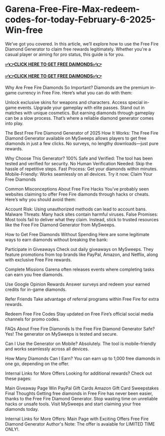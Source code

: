 # Garena-Free-Fire-Max-redeem-codes-for-today-February-6-2025-Win-free
We’ve got you covered. In this article, we’ll explore how to use the Free Fire Diamond Generator to claim free rewards legitimately. Whether you're a casual player or aiming for pro status, this guide is for you.

**[✅👉CLICK HERE TO GET FREE DAIMONDS✅👉](https://cpa009.xyz/free%20fire/)**

**[✅👉CLICK HERE TO GET FREE DAIMONDS✅👉](https://cpa009.xyz/free%20fire/)**


Why Are Free Fire Diamonds So Important? Diamonds are the premium in-game currency in Free Fire. Here’s what you can do with them:

Unlock exclusive skins for weapons and characters. Access special in-game events. Upgrade your gameplay with elite passes. Stand out in matches with unique cosmetics. But earning diamonds through gameplay can be a slow process. That’s where a reliable diamond generator comes into play.

The Best Free Fire Diamond Generator of 2025 How It Works: The Free Fire Diamond Generator available on MySweeps allows players to get free diamonds in just a few clicks. No surveys, no lengthy downloads—just pure rewards.

Why Choose This Generator? 100% Safe and Verified: The tool has been tested and verified for security. No Human Verification Needed: Skip the hassle of repetitive steps. Fast Process: Get your diamonds within minutes. Mobile-Friendly: Works seamlessly on all devices. Try it now: Claim Your Free Diamonds

Common Misconceptions About Free Fire Hacks You’ve probably seen websites claiming to offer Free Fire diamonds through hacks or cheats. Here’s why you should avoid them:

Account Risk: Using unauthorized methods can lead to account bans. Malware Threats: Many hack sites contain harmful viruses. False Promises: Most tools fail to deliver what they claim. Instead, stick to trusted resources like the Free Fire Diamond Generator from MySweeps.

How to Get Free Diamonds Without Spending Here are some legitimate ways to earn diamonds without breaking the bank:

Participate in Giveaways Check out daily giveaways on MySweeps. They feature promotions from top brands like PayPal, Amazon, and Netflix, along with exclusive Free Fire rewards.

Complete Missions Garena often releases events where completing tasks can earn you free diamonds.

Use Google Opinion Rewards Answer surveys and redeem your earned credits for in-game diamonds.

Refer Friends Take advantage of referral programs within Free Fire for extra rewards.

Redeem Free Fire Codes Stay updated on Free Fire’s official social media channels for promo codes.

FAQs About Free Fire Diamonds Is the Free Fire Diamond Generator Safe? Yes! The generator on MySweeps is tested and secure.

Can I Use the Generator on Mobile? Absolutely. The tool is mobile-friendly and works seamlessly across all devices.

How Many Diamonds Can I Earn? You can earn up to 1,000 free diamonds in one go, depending on the offer.

Internal Links for More Offers Looking for additional rewards? Check out these pages:

Main Giveaway Page Win PayPal Gift Cards Amazon Gift Card Sweepstakes Final Thoughts Getting free diamonds in Free Fire has never been easier, thanks to the Free Fire Diamond Generator. Stop wasting time on unreliable hacks or unsafe tools. Visit MySweeps and start claiming your free diamonds today.

Internal Links for More Offers: Main Page with Exciting Offers Free Fire Diamond Generator Author's Note: The offer is avaiable for LIMITED TIME ONLY!.
